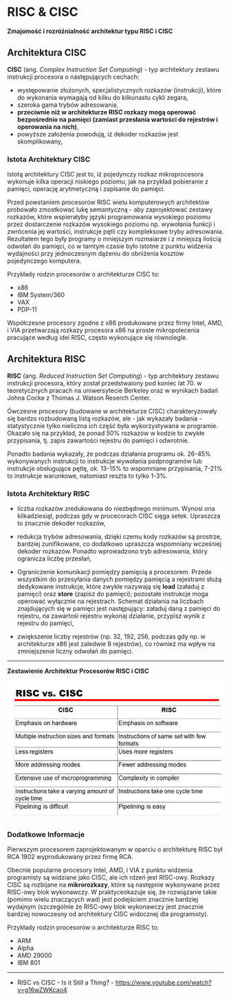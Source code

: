# **RISC & CISC**

**Zmajomość i rozróźnialność architektur typu RISC i CISC**

## **Architektura CISC**

**CISC** (ang. _Complex Instruction Set Computing_) - typ architektury zestawu instrukcji procesora o następujących cechach:

-   występowanie złożonych, specjalistycznych rozkazów (instrukcji), które do wykonania wymagają od kilku do kilkunastu cykli zegara,
-   szeroka gama trybów adresowania,
-   **przeciwnie niż w architekturze RISC rozkazy mogą operować bezpośrednio na pamięci (zamiast przesłania wartości do rejestrów i operowania na nich)**,
-   powyższe założenia powodują, iż dekoder rozkazów jest skomplikowany,

### **Istota Architektury CISC**

Istotą architektury CISC jest to, iż pojedynczy rozkaz mikroprocesora wykonuje kilka operacji niskiego poziomu, jak na przykład pobieranie z pamięci, operację arytmetyczną i zapisanie do pamięci.

Przed powstaniem procesorów RISC wielu komputerowych architektów probowało zmostkować lukę semantyczną - aby zaprojektować zestawy rozkazów, które wspierałyby języki programowania wysokiego poziomu przez dostarczenie rozkazów wysokiego poziomu np. wywołania funkcji i zwrócenia jej wartości, instrukcje pętli czy kompleksowe tryby adresowania. Rezultatem tego były programy o mniejszym rozmaiarze i z mniejszą ilością odwołań do pamięci, co w tamtym czasie było istotne z punktu widzenia wydajności przy jednoczesnym dążeniu do obniżenia kosztów pojedynczego komputera.

Przykłady rodzin procesorów o architekturze CISC to:

-   x86
-   IBM System/360
-   VAX
-   PDP-11

Współczesne procesory zgodne z x86 produkowane przez firmy Intel, AMD, i VIA przetwarzają rozkazy procesora x86 na proste mikropolecenia pracujące według idei RISC, często wykonujące się równolegle.

## **Architektura RISC**

**RISC** (ang. _Reduced Instruction Set Computing_) - typ architektury zestawu instrukcji procesora, który został przedstwaiony pod koniec lat 70. w teoretycznych pracach na uniwersytecie Berkeley oraz w wynikach badań Johna Cocke z Thomas J. Watson Reserch Center.

Ówczesne procesory (budowane w architekturze CISC) charakteryzowały się bardzo rozbudowaną listą rozkazów, ale - jak wykazały badania - statystycznie tylko nieliczna ich część była wykorzystywana w programie. Okazało się na przykład, że ponad 50% rozkazów w kodzie to zwykłe przypisania, tj. zapis zawartości rejestru do pamięci i odwrotnie.

Ponadto badania wykazały, że podczas działania programu ok. 26-45% wykonywanych instrukcji to instrukcje wywołania podprogramów lub instrukcje obsługujące pętlę, ok. 13-15% to wspomniane przypisania, 7-21% to instrukcje warunkowe, natomiast reszta to tylko 1-3%.

### **Istota Architektury RISC**

-   liczba rozkazów zredukowana do niezbędnego minimum. Wynosi ona kilkadziesiąt, podczas gdy w procecorach CISC sięga setek. Upraszcza to znacznie dekoder rozkazów,

-   redukcja trybów adresowania, dzięki czemu kody rozkazów są prostrze, bardziej zunifikowane, co dodatkowo upraszcza wspomniany wcześniej dekoder rozkazów. Ponadto wprowadzono tryb adresowania, który ogranicza liczbę przesłań,

-   Ograniczenie komunikacji pomiędzy pamięcią a procesorem. Przede wszystkim do przesyłania danych pomiędzy pamięcią a rejestrami służą dedykowane instrukcje, które zwykle nazywają się **load** (załaduj z pamięci) oraz **store** (zapisz do pamięci); pozostałe instrukcje moga operować wyłącznie na rejestrach. Schemat działania na liczbach znajdujących się w pamięci jest następujący: załaduj daną z pamięci do rejestru, na zawartośi rejestru wykonaj działanie, przypisz wynik z rejestru do pamięci,

-   zwiększenie liczby rejestrów (np. 32, 192, 256, podczas gdy np. w architekturze x86 jest zaledwie 8 rejestrów), co również ma wpływ na zmniejszenie liczny odwołań do pamięci.

---

**Zestawienie Architektur Procesorów RISC i CISC**

![RISC i CISC](./images/RISC-vs-CISC.png)

### **Dodatkowe Informacje**

Pierwszym procesorem zaprojektowanym w oparciu o architekturę RISC był RCA 1802 wyprodukowany przez firmę RCA.

Obecnie popularne procesory Intel, AMD, i VIA z punktu widzenia programisty są widziane jako CISC, ale ich rdzeń jest RISC-owy. Rozkazy CISC są rozbijane na **mikrorozkazy**, które są następnie wykonywane przez RISC-owy blok wykonawczy. W praktyceokazuje się, że rozwiązanie takie (pomimo wielu znaczących wad) jest podejściem znacznie bardziej wydajnym (szczególnie że RISC-owy blok wykonawczy jest znacznie bardziej nowoczesny od architektury CISC widocznej dla programisty).

Przykłady rodzin procesorów o architekturze RISC to:

-   ARM
-   Alpha
-   AMD 29000
-   IBM 801

---

-   RISC vs CISC - Is it Still a Thing? - https://www.youtube.com/watch?v=g16wZWKcao4
